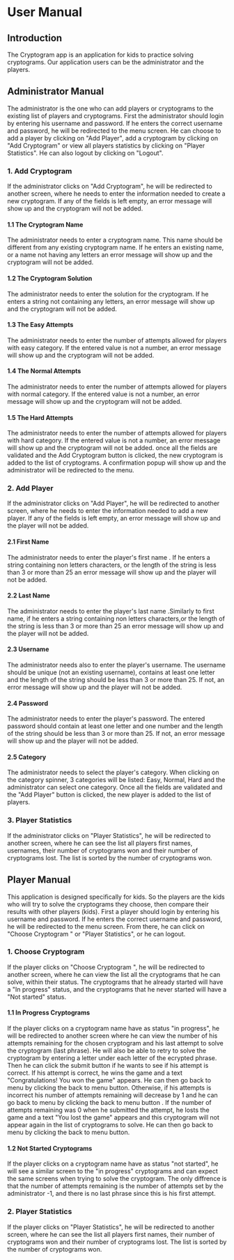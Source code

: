 # User Manual 
##  Introduction
The Cryptogram app is an application for kids to practice solving cryptograms. Our application users can be  the administrator and the players.
## Administrator Manual
The administrator is the one who can add players or cryptograms to the existing list of players and cryptograms.
First the administrator should login by entering his username and password. 
If he enters the correct username and password, he will be redirected to the menu screen. He can choose to add a player by clicking on "Add Player", add a cryptogram by clicking on "Add Cryptogram" or view all players statistics by clicking on "Player Statistics". He can also logout by clicking on "Logout".
### 1. Add Cryptogram  
If the administrator clicks on "Add Cryptogram", he will be redirected to another screen, where he needs to enter the information needed to create a new cryptogram. 
If any of the fields is left empty, an error message will show up and the cryptogram will not be added.
#### 1.1 The Cryptogram Name 
The administrator needs to enter a cryptogram name. This name should be different from any existing cryptogram name. If he enters an existing name, or a name not having any letters an error message will show up and the cryptogram will not be added.
#### 1.2 The Cryptogram Solution
The administrator needs to enter the solution for the cryptogram. If he enters a string not containing any letters, an error message will show up and the cryptogram will not be added.
#### 1.3 The Easy Attempts
The administrator needs to enter the number of attempts allowed for players with easy category. If the entered value is not a number, an error message will show up and the cryptogram will not be added.
#### 1.4 The Normal Attempts 
The administrator needs to enter the number of attempts allowed for players with normal category. If the entered value is not a number, an error message will show up and the cryptogram will not be added.
#### 1.5 The Hard Attempts 
The administrator needs to enter the number of attempts allowed for players with hard category. If the entered value is not a number, an error message will show up and the cryptogram will not be added.
once all the fields are validated and the Add Cryptogram button is clicked, the new cryptogram is added to the list of cryptograms. A confirmation popup will show up and the administrator will be redirected to the menu.
### 2. Add Player
If the administrator clicks on "Add Player", he will be redirected to another screen, where he needs to enter the information needed to add a new player. 
If any of the fields is left empty, an error message will show up and the player will not be added.
#### 2.1 First Name
The administrator needs to enter the player's first name . If he enters a string containing non letters characters, or the length of the string is less than 3 or more than 25 an error message will show up and the player will not be added.
#### 2.2 Last Name
The administrator needs to enter the player's last name .Similarly to first name,  if he enters a string containing non letters characters,or the length of the string is less than 3 or more than 25 an error message will show up and the player will not be added.
#### 2.3 Username
The administrator needs also to enter the player's username. The username should be unique (not an existing username),   contains at least one letter and the length of the string should be less than 3 or more than 25. If not,  an error message will show up and the player will not be added.
#### 2.4 Password
The administrator needs to enter the player's password. The entered password should contain at least one letter and one number and the length of the string should be less than 3 or more than 25. If not, an error message will show up and the player will not be added.
#### 2.5 Category
The administrator needs to select the player's category. When clicking on the category spinner, 3 categories will be listed: Easy, Normal, Hard and the administrator can select one category.
Once all the fields are validated and the "Add Player" button is clicked, the new player is added to the list of players.
### 3. Player Statistics
If the administrator clicks on "Player Statistics", he will be redirected to another screen, where he can see the list all players first names, usernames, their number of cryptograms won and their number of cryptograms lost. The list is sorted by the number of cryptograms won.

## Player Manual
This application is designed specifically for kids. So the players are the kids who will try to solve the cryptograms they choose, then compare their results with other players (kids). 
First a player should login by entering his username and password. 
If he enters the correct username and password, he will be redirected to the menu screen. From there, he can click on "Choose Cryptogram " or "Player Statistics", or he can logout.
### 1. Choose Cryptogram
If the player clicks on  "Choose Cryptogram ", he will be redirected to another screen, where he can view the list all the cryptograms that he can solve, within their status. The cryptograms that he already started will have a "In progress" status, and the cryptograms that he never started will have a "Not started" status.
#### 1.1 In Progress Cryptograms
If the player clicks on a cryptogram name have as status "in progress", he will be redirected to another screen where he can view the number of his attempts remaining for the chosen cryptogram and his last attempt to solve the cryptogram (last phrase). He will also be able to retry to solve the cryptogram by entering a letter under each letter of the ecrypted phrase. Then he can click the submit button if he wants to see if his attempt is correct. If his attempt is correct, he wins the game and a text "Congratulations! You won the game" appears. He can then go back to menu by clicking the back to menu button.
Otherwise, if his attempts is incorrect his number of attempts remaining will decrease by 1 and he can go back to menu by clicking the back to menu button . If the number of attempts remaining  was 0 when he submitted the attempt, he losts the game and a text "You lost the game" appears and this cryptogram will not appear again in the list of cryptograms to solve. He can then go back to menu by clicking the back to menu button. 
#### 1.2  Not Started Cryptograms
If the player clicks on a cryptogram name have as status "not started", he will see a similar screen to the "in progress" cryptograms and can expect the same screens when trying to solve the cryptogram. The only diffrence is that the number of attempts remaining is the number of attempts set by the administrator -1, and there is no last phrase since this is his first attempt.
### 2. Player Statistics
If the player clicks on "Player Statistics", he will be redirected to another screen, where he can see the list all players first names, their number of cryptograms won and their number of cryptograms lost. The list is sorted by the number of cryptograms won.
